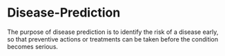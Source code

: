 # Disease-Prediction
The purpose of disease prediction is to identify the risk of a disease early, so that preventive actions or treatments can be taken before the condition becomes serious. 

